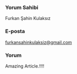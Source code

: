 
### Yorum Sahibi
Furkan Şahin Kulaksız

### E-posta
furkansahinkulaksiz@gmail.com

### Yorum
Amazing Article.!!!!
